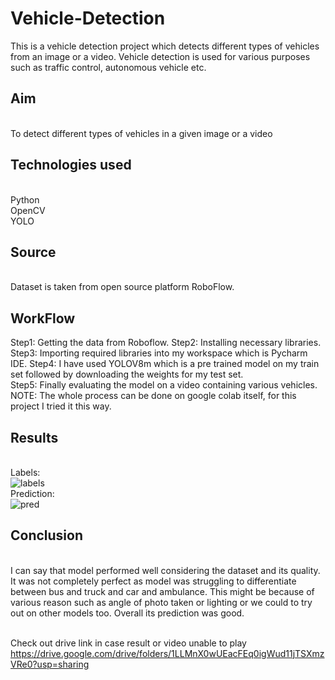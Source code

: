 # Vehicle-Detection
This is a vehicle detection project which detects different types of vehicles from an image or a video. Vehicle detection is used for various purposes such as traffic control, autonomous vehicle etc.

## Aim
<br>To detect different types of vehicles in a given image or a video 

## Technologies used
<br>Python
<br>OpenCV
<br>YOLO

## Source
<br>Dataset is taken from open source platform RoboFlow.

## WorkFlow
Step1: Getting the data from Roboflow.
Step2: Installing necessary libraries.
Step3: Importing required libraries into my workspace which is Pycharm IDE.
Step4: I have used YOLOV8m which is a pre trained model on my train set followed by downloading the weights for my test set.  
Step5: Finally evaluating the model on a video containing various vehicles.
NOTE: The whole process can be done on google colab itself, for this project I tried it this way.

## Results
<br>Labels: 
<br>
![labels](https://github.com/shreehari-divate/Vehicle-Detection/assets/147906812/651c9fd1-cb87-4c6d-ac9c-555d78e817a7)
<br> Prediction:
<br>
![pred](https://github.com/shreehari-divate/Vehicle-Detection/assets/147906812/61bde72b-ad3b-4df2-9f6d-b555b2f67f11)

## Conclusion
<br>I can say that model performed well considering the dataset and its quality. It was not completely perfect as model was struggling to differentiate between bus and truck and car and ambulance. This might be because of various reason such as angle of photo taken or lighting or we could to try out on other models too. Overall its prediction was good.

<br>Check out drive link in case result or video unable to play
https://drive.google.com/drive/folders/1LLMnX0wUEacFEq0igWud11jTSXmzVRe0?usp=sharing

